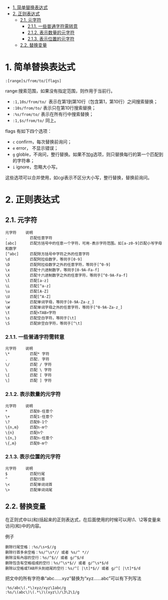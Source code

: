 
<!-- @import "[TOC]" {cmd="toc" depthFrom=1 depthTo=6 orderedList=false} -->

<!-- code_chunk_output -->

- [1. 简单替换表达式](#1-简单替换表达式)
- [2. 正则表达式](#2-正则表达式)
  - [2.1. 元字符](#21-元字符)
    - [2.1.1. 一些普通字符需转意](#211-一些普通字符需转意)
    - [2.1.2. 表示数量的元字符](#212-表示数量的元字符)
    - [2.1.3. 表示位置的元字符](#213-表示位置的元字符)
  - [2.2. 替换变量](#22-替换变量)

<!-- /code_chunk_output -->

# 1. 简单替换表达式

```
:[range]s/from/to/[flags]
```

range:搜索范围，如果没有指定范围，则作用于当前行。

- `:1,10s/from/to/ `表示在第1到第10行（包含第1，第10行）之间搜索替换；
- `:10s/from/to/` 表示只在第10行搜索替换；
- `:%s/from/to/` 表示在所有行中搜索替换；
- `:1,$s/from/to/` 同上。

flags 有如下四个选项：

- `c` confirm，每次替换前询问；
- `e` error， 不显示错误；
- `g` globle，不询问，整行替换。如果不加g选项，则只替换每行的第一个匹配到的字符串；
- `i` ignore，忽略大小写。

这些选项可以合并使用，如cgi表示不区分大小写，整行替换，替换前询问。

# 2. 正则表达式

## 2.1. 元字符

```
元字符	   说明
.          匹配任意字符
[abc]	   匹配方括号中的任意一个字符，可用-表示字符范围。如[a-z0-9]匹配小写字母和数字
[^abc]	   匹配除方括号中字符之外的任意字符
\d         匹配阿拉伯数字，等同于[0-9]
\D         匹配阿拉伯数字之外的任意字符，等同于[^0-9]
\x         匹配十六进制数字，等同于[0-9A-Fa-f]
\X         匹配十六进制数字之外的任意字符，等同于[^0-9A-Fa-f]
\l         匹配[a-z]
\L         匹配[^a-z]
\u         匹配[A-Z]
\U         匹配[^A-Z]
\w         匹配单词字母，等同于[0-9A-Za-z_]
\W         匹配单词字母之外的任意字符，等同于[^0-9A-Za-z_]
\t         匹配<TAB>字符
\s         匹配空白字符，等同于[\t]
\S         匹配非空白字符，等同于[^\t]
```

### 2.1.1. 一些普通字符需转意

```
元字符	   说明
\*         匹配* 字符
.          匹配. 字符
\/         匹配 / 字符
\          匹配 \ 字符
\[         匹配 [ 字符
\]         匹配 ] 字符
```

### 2.1.2. 表示数量的元字符

```
元字符	   说明
*          匹配0-任意个
\+         匹配1-任意个
\?         匹配0-1个
\{n,m}     匹配n-m个
\{n}       匹配n个
\{n,}	   匹配n-任意个
\{,m}	   匹配0-m个
```

### 2.1.3. 表示位置的元字符

```
元字符	   说明
$          匹配行尾
^          匹配行首
\<         匹配单词词首
\>         匹配单词词尾
```

## 2.2. 替换变量

在正则式中以\(和\)括起来的正则表达式，在后面使用的时候可以用\1、\2等变量来访问\(和\)中的内容。

例子

```
删除行尾空格：:%s/\s+$//g
删除行首多余空格：%s/^\s*// 或者 %s/^ *//
删除沒有內容的空行：%s/^$// 或者 g/^$/d
删除包含有空格组成的空行：%s/^\s*$// 或者 g/^\s*$/d
删除以空格或TAB开头到结尾的空行：%s/^[ |\t]*$// 或者 g/^[ |\t]*$/d
```

把文中的所有字符串“abc……xyz”替换为“xyz……abc”可以有下列写法

```
:%s/abc\(.*\)xyz/xyz\1abc/g
:%s/\(abc\)\(.*\)\(xyz\)/\3\2\1/g
```
